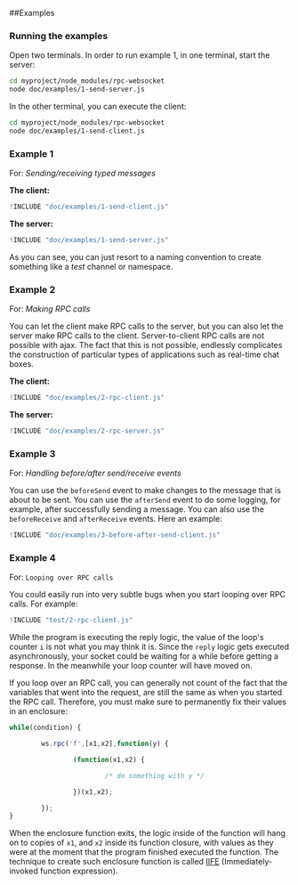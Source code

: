 ##Examples

### Running the examples

Open two terminals. In order to run example 1, in one terminal, start the server:

```bash
cd myproject/node_modules/rpc-websocket
node doc/examples/1-send-server.js
```
In the other terminal, you can execute the client:

```bash
cd myproject/node_modules/rpc-websocket
node doc/examples/1-send-client.js
```

### Example 1

For: _Sending/receiving typed messages_

**The client:**

```javascript
!INCLUDE "doc/examples/1-send-client.js"
```

**The server:**

```javascript
!INCLUDE "doc/examples/1-send-server.js"
```

As you can see, you can just resort to a naming convention to create something like a _test_ channel or namespace.

### Example 2

For: _Making RPC calls_

You can let the client make RPC calls to the server, but you can also let the server make RPC calls to the client. Server-to-client RPC calls are not possible with ajax. The fact that this is not possible, endlessly complicates the construction of particular types of applications such as real-time chat boxes.

**The client:**

```javascript
!INCLUDE "doc/examples/2-rpc-client.js"
```

**The server:**

```javascript
!INCLUDE "doc/examples/2-rpc-server.js"
```

### Example 3

For: _Handling before/after send/receive events_

You can use the `beforeSend` event to make changes to the message that is about to be sent. You can use the `afterSend` event to do some logging, for example, after successfully sending a message. You can also use the `beforeReceive` and `afterReceive` events. Here an example:

```javascript
!INCLUDE "doc/examples/3-before-after-send-client.js"
```

### Example 4

For: `Looping over RPC calls`

You could easily run into very subtle bugs when you start looping over RPC calls. For example:

```javascript
!INCLUDE "test/2-rpc-client.js"
```

While the program is executing the reply logic, the value of the loop's counter `i` is not what you may think it is. Since the `reply` logic gets executed asynchronously, your socket could be waiting for a while before getting a response. In the meanwhile your loop counter will have moved on.

If you loop over an RPC call, you can generally not count of the fact that the variables that went into the request, are still the same as when you started the RPC call. Therefore, you must make sure to permanently fix their values in an enclosure:

```javascript
while(condition) {

        ws.rpc('f',[x1,x2],function(y) {

                (function(x1,x2) {

                        /* do something with y */

                })(x1,x2);

        });
}
```
When the enclosure function exits, the logic inside of the function will hang on to copies of `x1`, and `x2` inside its function closure, with values as they were at the moment that the program finished executed the function. The technique to create such enclosure function is called [IIFE](http://en.wikipedia.org/wiki/Immediately-invoked_function_expression) (Immediately-invoked function expression).

